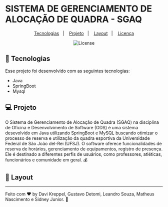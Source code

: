# SISTEMA DE GERENCIAMENTO DE ALOCAÇÃO DE QUADRA - SGAQ

<p align="center">
  <a href="#-tecnologias">Tecnologias</a>&nbsp;&nbsp;&nbsp;|&nbsp;&nbsp;&nbsp;
  <a href="#-projeto">Projeto</a>&nbsp;&nbsp;&nbsp;|&nbsp;&nbsp;&nbsp;
  <a href="#-layout">Layout</a>&nbsp;&nbsp;&nbsp;|&nbsp;&nbsp;&nbsp;
  <a href="#memo-licença">Licença</a>
</p>

<p align="center">
   <img alt="License" src="https://img.shields.io/static/v1?label=license&message=MIT&color=49AA26&labelColor=000000">
</p>


## 🚀 Tecnologias

Esse projeto foi desenvolvido com as seguintes tecnologias:

- Java
- SpringBoot
- Mysql


## 💻 Projeto

O Sistema de Gerenciamento de Alocação de Quadra (SGAQ) na disciplina de Oficina e Desenvolvimento de Software (ODS) é uma sistema desevolvido em Java utilizando SpringBoot e MySQL buscando otimizar o processo de reserva e utilização da quadra esportiva da Universidade Federal de São João del-Rei (UFSJ). O software oferece funcionalidades de reserva de horários, gerenciamento de equipamentos, registro de presença. Ele é destinado a diferentes perfis de usuários, como professores, atléticas, funcionários e comunidade em geral. 💰

## 🔖 Layout
<!--
### Tela de Login

![Tela de Login](img/telalogin.png)

*Legenda: Interface de login para acesso ao sistema.*


### Tela de Criar Quadra

![Quadra](img/criarquadra.png)

*Legenda: Página de criação da quadra do projeto.*


### Editar Usuário

![Editar Usuário](img/editarusuario.png)

*Legenda: Página de edição de perfil do usuário.*


### Criar Usuário

![Criar Usuário](img/criarusuario.png)

*Legenda: Formulário para criar um novo usuário no sistema.*


### Gerenciar Usuário

![Gerenciar Usuário](img/gerenciarusuario.png)

*Legenda: Página de gerenciamento de usuários, exibindo uma lista e opções de administração.*


## :memo: Licença

Esse projeto está sob a licença MIT. Veja o arquivo [LICENSE](.github/LICENSE.md) para mais detalhes.
-->
---

Feito com ♥ by Davi Kreppel, Gustavo Detomi, Leandro Souza, Matheus Nascimento e Sidney Junior. :wave:
